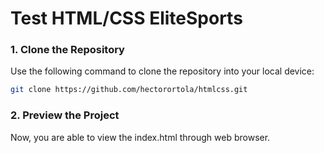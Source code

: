 # Test HTML/CSS EliteSports

### 1. Clone the Repository

Use the following command to clone the repository into your local device:

```bash
git clone https://github.com/hectorortola/htmlcss.git
```

### 2. Preview the Project

Now, you are able to view the index.html through web browser.
